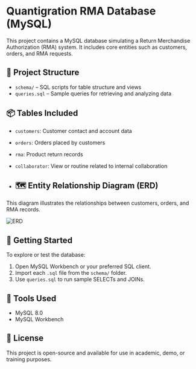 # Quantigration RMA Database (MySQL)

This project contains a MySQL database simulating a Return Merchandise Authorization (RMA) system. It includes core entities such as customers, orders, and RMA requests.

## 📁 Project Structure

- `schema/` – SQL scripts for table structure and views
- `queries.sql` – Sample queries for retrieving and analyzing data

## 📦 Tables Included

- `customers`: Customer contact and account data
- `orders`: Orders placed by customers
- `rma`: Product return records
- `collaborator`: View or routine related to internal collaboration

- ## 🗺️ Entity Relationship Diagram (ERD)

This diagram illustrates the relationships between customers, orders, and RMA records.

![ERD](diagrams/ERD.png)

## 🚀 Getting Started

To explore or test the database:

1. Open MySQL Workbench or your preferred SQL client.
2. Import each `.sql` file from the `schema/` folder.
3. Use `queries.sql` to run sample SELECTs and JOINs.

## 🧰 Tools Used

- MySQL 8.0
- MySQL Workbench

## 📄 License

This project is open-source and available for use in academic, demo, or training purposes.
